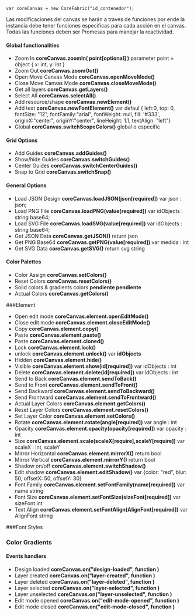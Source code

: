 

```
var coreCanvas = new CoreFabric("id_contenedor");
```
Las modificaciones del canvas se harán a traves de funciones por ende la instancia debe tener funciones especificas para cada acción en el canvas. Todas las funciones deben ser Promesas para manejar la reactividad.


#### Global functionalities
- Zoom In **coreCanvas.zoomIn( point[optional] )**  parameter point = object { x: int, y: int }
- Zoom Out **coreCanvas.zoomOut()**
- Open Move Canvas Mode **coreCanvas.openMoveMode()**
- Close Move Canvas Mode **coreCanvas.closeMoveMode()**
- Get all layers  **coreCanvas.getLayers()**
- Select All **coreCanvas.selectAll()**
- Add resource/shape  **coreCanvas.newElement()**
- Add text  **coreCanvas.newFontElement()** var defaul { left:0, top: 0, fontSize: "12", fontFamily:"arial", fontWeight: null, fill: '#333', originX:"center", 	originY:"center",	lineHeight: 1.1, textAlign: "left"}
- Global **coreCanvas.switchScopeColors()** global o especific

#### Grid Options
- Add Guides **coreCanvas.addGuides()**
- Show/hide Guides **coreCanvas.switchGuides()**
- Center Guides **coreCanvas.switchCenterGuides()**
- Snap to Grid **coreCanvas.switchSnap()**

#### General Options
- Load JSON Design **coreCanvas.loadJSON(json[required])**  var json : json;
- Load PNG File **coreCanvas.loadPNG(value[required])**  var idObjects : string base64;
- Load SVG File **coreCanvas.loadSVG(value[required])**  var idObjects : string base64;
- Get JSON Data **coreCanvas.getJSON()** return json
- Get PNG Base64  **coreCanvas.getPNG(value[required])**  var medida : int
- Get SVG Data  **coreCanvas.getSVG()** return svg string

#### Color Palettes
- Color Assign **coreCanvas.setColors()**
- Reset Colors **coreCanvas.resetColors()**
- Solid colors & gradients colors **pendiente pendiente**
- Actual Colors **coreCanvas.getColors()**





###Element
- Open edit mode **coreCanvas.element.openEditMode()**
- Close edit mode **coreCanvas.element.closeEditMode()**
- Copy **coreCanvas.element.copy()**
- Paste **coreCanvas.element.paste()**
- Paste **coreCanvas.element.cloned()**
- Lock  **coreCanvas.element.lock()**
- unlock  **coreCanvas.element.unlock()** var **idObjects**
- Hidden  **coreCanvas.element.hide()** 
- Visible  **coreCanvas.element.show(id[required])** var idObjects : int
- Delete **coreCanvas.element.delete(id[required])** var idObjects : int
- Send to Back **coreCanvas.element.sendToBack()**
- Send to Front **coreCanvas.element.sendToFront()**
- Send Backward **coreCanvas.element.sendToBackward()**
- Send Frontward **coreCanvas.element.sendToFrontward()**
- Actual Layer Colors **coreCanvas.element.getColors()**
- Reset Layer Colors **coreCanvas.element.resetColors()**
- Set Layer Color **coreCanvas.element.setColors()**
- Rotate **coreCanvas.element.rotate(angle[required])** var angle : int
- Opacity **coreCanvas.element.opacity(opacity[required])** var opacity : int
- Size **coreCanvas.element.scale(scaleX[require],scaleY[require])**  var scaleX : int, scaleY
- Mirror Horizontal **coreCanvas.element.mirrorX()** return bool
- Mirror Vertical **coreCanvas.element.mirrorY()** return bool
- Shadow on/off **coreCanvas.element.switchShadow()**
- Edit shadow **coreCanvas.element.editShadow()** var {color: "red", blur: 50, offsetX: 50, offsetY: 30}
- Font Family **coreCanvas.element.setFontFamily(name[required])** var name string
- Font Size **coreCanvas.element.setFontSize(sizeFont[required])** var sizeFont int
- Text Align  **coreCanvas.element.setFontAlign(AlignFont[required])** var AlignFont string

###Font Styles


### Color Gradients



#### Events handlers
- Design loaded **coreCanvas.on("design-loaded", function )**
- Layer created **coreCanvas.on("layer-created", function )**
- Layer deleted **coreCanvas.on("layer-deleted", function )**
- Layer selected **coreCanvas.on("layer-selected", function )**
- Layer unselected **coreCanvas.on("layer-unselected", function )**
- Edit mode opened **coreCanvas.on("edit-mode-opened", function )**
- Edit mode closed **coreCanvas.on("edit-mode-closed", function )**

